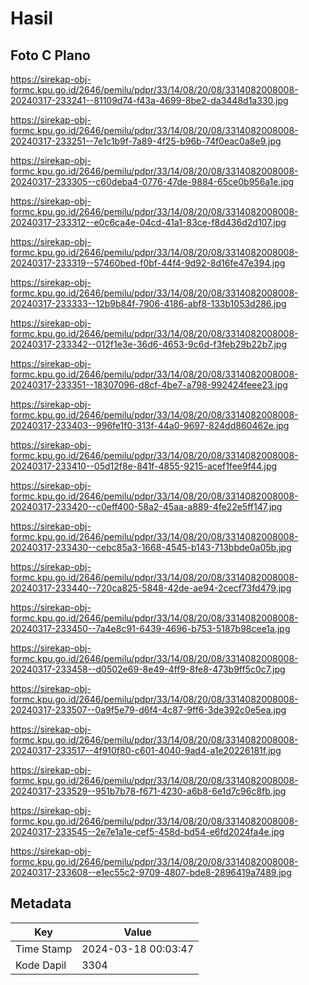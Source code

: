 # Hasil

## Foto C Plano

https://sirekap-obj-formc.kpu.go.id/2646/pemilu/pdpr/33/14/08/20/08/3314082008008-20240317-233241--81109d74-f43a-4699-8be2-da3448d1a330.jpg

https://sirekap-obj-formc.kpu.go.id/2646/pemilu/pdpr/33/14/08/20/08/3314082008008-20240317-233251--7e1c1b9f-7a89-4f25-b96b-74f0eac0a8e9.jpg

https://sirekap-obj-formc.kpu.go.id/2646/pemilu/pdpr/33/14/08/20/08/3314082008008-20240317-233305--c60deba4-0776-47de-9884-65ce0b956a1e.jpg

https://sirekap-obj-formc.kpu.go.id/2646/pemilu/pdpr/33/14/08/20/08/3314082008008-20240317-233312--e0c6ca4e-04cd-41a1-83ce-f8d436d2d107.jpg

https://sirekap-obj-formc.kpu.go.id/2646/pemilu/pdpr/33/14/08/20/08/3314082008008-20240317-233319--57460bed-f0bf-44f4-9d92-8d16fe47e394.jpg

https://sirekap-obj-formc.kpu.go.id/2646/pemilu/pdpr/33/14/08/20/08/3314082008008-20240317-233333--12b9b84f-7906-4186-abf8-133b1053d286.jpg

https://sirekap-obj-formc.kpu.go.id/2646/pemilu/pdpr/33/14/08/20/08/3314082008008-20240317-233342--012f1e3e-36d6-4653-9c6d-f3feb29b22b7.jpg

https://sirekap-obj-formc.kpu.go.id/2646/pemilu/pdpr/33/14/08/20/08/3314082008008-20240317-233351--18307096-d8cf-4be7-a798-992424feee23.jpg

https://sirekap-obj-formc.kpu.go.id/2646/pemilu/pdpr/33/14/08/20/08/3314082008008-20240317-233403--996fe1f0-313f-44a0-9697-824dd860462e.jpg

https://sirekap-obj-formc.kpu.go.id/2646/pemilu/pdpr/33/14/08/20/08/3314082008008-20240317-233410--05d12f8e-841f-4855-9215-acef1fee9f44.jpg

https://sirekap-obj-formc.kpu.go.id/2646/pemilu/pdpr/33/14/08/20/08/3314082008008-20240317-233420--c0eff400-58a2-45aa-a889-4fe22e5ff147.jpg

https://sirekap-obj-formc.kpu.go.id/2646/pemilu/pdpr/33/14/08/20/08/3314082008008-20240317-233430--cebc85a3-1668-4545-b143-713bbde0a05b.jpg

https://sirekap-obj-formc.kpu.go.id/2646/pemilu/pdpr/33/14/08/20/08/3314082008008-20240317-233440--720ca825-5848-42de-ae94-2cecf73fd479.jpg

https://sirekap-obj-formc.kpu.go.id/2646/pemilu/pdpr/33/14/08/20/08/3314082008008-20240317-233450--7a4e8c91-6439-4696-b753-5187b98cee1a.jpg

https://sirekap-obj-formc.kpu.go.id/2646/pemilu/pdpr/33/14/08/20/08/3314082008008-20240317-233458--d0502e69-8e49-4ff9-8fe8-473b9ff5c0c7.jpg

https://sirekap-obj-formc.kpu.go.id/2646/pemilu/pdpr/33/14/08/20/08/3314082008008-20240317-233507--0a9f5e79-d6f4-4c87-9ff6-3de392c0e5ea.jpg

https://sirekap-obj-formc.kpu.go.id/2646/pemilu/pdpr/33/14/08/20/08/3314082008008-20240317-233517--4f910f80-c601-4040-9ad4-a1e20226181f.jpg

https://sirekap-obj-formc.kpu.go.id/2646/pemilu/pdpr/33/14/08/20/08/3314082008008-20240317-233529--951b7b78-f671-4230-a6b8-6e1d7c96c8fb.jpg

https://sirekap-obj-formc.kpu.go.id/2646/pemilu/pdpr/33/14/08/20/08/3314082008008-20240317-233545--2e7e1a1e-cef5-458d-bd54-e6fd2024fa4e.jpg

https://sirekap-obj-formc.kpu.go.id/2646/pemilu/pdpr/33/14/08/20/08/3314082008008-20240317-233608--e1ec55c2-9709-4807-bde8-2896419a7489.jpg


## Metadata

| Key        | Value               |
| ---------- | ------------------- |
| Time Stamp | 2024-03-18 00:03:47 |
| Kode Dapil | 3304                |



